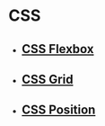 # CSS

- ## [CSS Flexbox](./CSS_flexbox.md)

- ## [CSS Grid](./CSS_grid.md)

- ## [CSS Position](./CSS_position.md)


